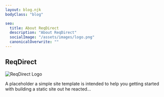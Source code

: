 ```yaml
---
layout: blog.njk
bodyClass: "blog"

seo:
  title: About ReqDirect
  description: "About ReqDirect"
  socialImage: "/assets/images/logo.png"
  canonicalOverwrite: ""
---
```


<div class="blog-author">
  <h2>ReqDirect</h2>
  <div>
    <img src="/assets/images/logo.png" alt="ReqDirect Logo" />
    <p>A placeholder a simple site template is intended to help you getting started with building a static site out he reacted...</p>
  </div>
</div>